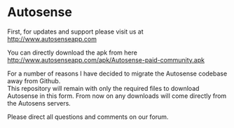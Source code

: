 Autosense
=========

First, for updates and support please visit us at http://www.autosenseapp.com

You can directly download the apk from here http://www.autosenseapp.com/apk/Autosense-paid-community.apk

For a number of reasons I have decided to migrate the Autosense codebase away from Github.  
This repository will remain with only the required files to download Autosense in this form.  From now on any downloads will come directly from the Autosens servers.

Please direct all questions and comments on our forum.
